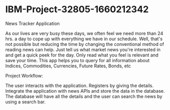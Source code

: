# IBM-Project-32805-1660212342
News Tracker Application

As our lives are very busy these days, we often feel we need more than 24 hrs. a day to cope up with everything we have in our schedule. Well, that's not possible but reducing the time by changing the conventional method of reading news can help. Just tell us what market news you're interested in and get a quick peek for the day. Only read what you feel is relevant and save your time. This app helps you to query for all information about Indices, Commodities, Currencies, Future Rates, Bonds, etc

Project Workflow:

The user interacts with the application.
Registers by giving the details.
Integrate the application with news APIs and store the data in the database.
The database will have all the details and the user can search the news by using a search bar.
